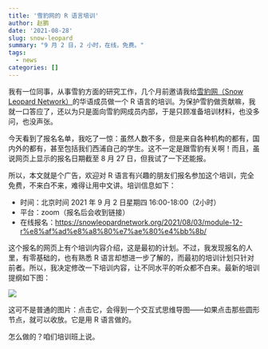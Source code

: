 ```yaml
---
title: '雪豹网的 R 语言培训'
author: 赵鹏
date: '2021-08-28'
slug: snow-leopard
summary: "9 月 2 日，2 小时，在线，免费。"
tags:
  - news
categories: []
---
```






我有一位同事，从事雪豹方面的研究工作，几个月前邀请我给[雪豹网（Snow Leopard Network）](https://snowleopardnetwork.org/)的华语成员做一个 R 语言的培训。为保护雪豹做贡献嘛，我就一口答应了，还以为只是面向雪豹网成员内部，于是只顾准备培训材料，也没多问，也没声张。

今天看到了报名名单，我吃了一惊：虽然人数不多，但是来自各种机构的都有，国内外的都有，甚至包括我们西浦自己的学生。这不一定是跟雪豹有关啊！而且，虽说网页上显示的报名日期截至 8 月 27 日，但我试了一下还能报。

所以，本文就是个广告，欢迎对 R 语言有兴趣的朋友们报名参加这个培训，完全免费，不来白不来，难得让用中文讲。培训信息如下：

- 时间：北京时间 2021 年 9 月 2 日星期四 16:00-18:00（2小时）
- 平台：zoom（报名后会收到链接）
- 在线报名：<https://snowleopardnetwork.org/2021/08/03/module-12-r%e8%af%ad%e8%a8%80%e7%ae%80%e4%bb%8b/>

这个报名的网页上有个培训内容介绍，这是最初的计划。不过，我发现报名的人里，有零基础的，也有熟悉 R 语言却想进一步了解的，而最初的培训计划只针对前者。所以，我决定修改一下培训内容，让不同水平的听众都不白来。最新的培训提纲如下图：

[![](../../../image/talk-r-intro.png)](https://openr.pzhao.org/talks/20210902)

这可不是普通的图片：点击它，会得到一个交互式思维导图——如果点击那些圆形节点，就可以收放。它是用 R 语言做的。

怎么做的？咱们培训班上说。